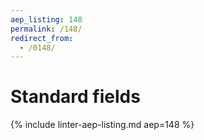 ```yaml
---
aep_listing: 148
permalink: /148/
redirect_from:
  - /0148/
---
```


# Standard fields

{% include linter-aep-listing.md aep=148 %}
